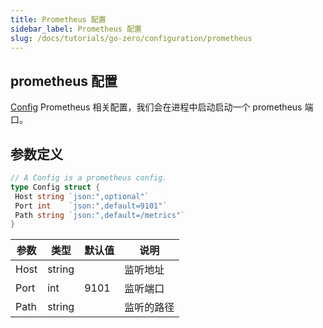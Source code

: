 ```yaml
---
title: Prometheus 配置
sidebar_label: Prometheus 配置
slug: /docs/tutorials/go-zero/configuration/prometheus
---
```


## prometheus 配置

[Config](https://github.com/zeromicro/go-zero/blob/master/core/prometheus/config.go) Prometheus 相关配置，我们会在进程中启动启动一个 prometheus 端口。

## 参数定义

```go
// A Config is a prometheus config.
type Config struct {
 Host string `json:",optional"`
 Port int    `json:",default=9101"`
 Path string `json:",default=/metrics"`
}

```

| 参数       | 类型              | 默认值 | 说明                                                                |
| ---------- | ----------------- | ------ | ------------------------------------------------------------------- |
| Host | string | | 监听地址 |
| Port | int | 9101 | 监听端口 |
| Path | string | | 监听的路径 |
